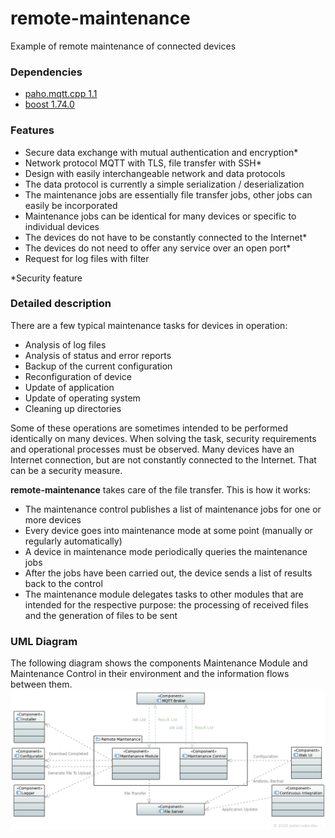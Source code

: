 # remote-maintenance
Example of remote maintenance of connected devices

### Dependencies
- [paho.mqtt.cpp 1.1](https://github.com/eclipse/paho.mqtt.cpp)
- [boost 1.74.0](https://www.boost.org)

### Features
- Secure data exchange with mutual authentication and encryption*
- Network protocol MQTT with TLS, file transfer with SSH*
- Design with easily interchangeable network and data protocols
- The data protocol is currently a simple serialization / deserialization
- The maintenance jobs are essentially file transfer jobs, other jobs can easily be incorporated
- Maintenance jobs can be identical for many devices or specific to individual devices
- The devices do not have to be constantly connected to the Internet*
- The devices do not need to offer any service over an open port*
- Request for log files with filter

*Security feature

### Detailed description
There are a few typical maintenance tasks for devices in operation:
- Analysis of log files
- Analysis of status and error reports
- Backup of the current configuration
- Reconfiguration of device
- Update of application
- Update of operating system
- Cleaning up directories

Some of these operations are sometimes intended to be performed identically on many devices. When solving the task, security requirements and operational processes must be observed. Many devices have an Internet connection, but are not constantly connected to the Internet. That can be a security measure.

**remote-maintenance** takes care of the file transfer. This is how it works:
- The maintenance control publishes a list of maintenance jobs for one or more devices
- Every device goes into maintenance mode at some point (manually or regularly automatically)
- A device in maintenance mode periodically queries the maintenance jobs
- After the jobs have been carried out, the device sends a list of results back to the control
- The maintenance module delegates tasks to other modules that are intended for the respective purpose: the processing of received files and the generation of files to be sent

### UML Diagram
The following diagram shows the components Maintenance Module and Maintenance Control in their environment and the information flows between them.
![UML Diagram](remote-maintenance.png "UML Diagram")

